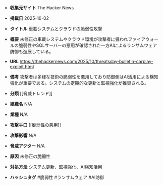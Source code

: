 - **収集元サイト**
The Hacker News

- **掲載日**
2025-10-02

- **タイトル**
車載システムとクラウドの脆弱性攻撃

- **概要**
未修正の車載システムやクラウド環境が攻撃者に狙われファイアウォールの脆弱性やSQLサーバーの悪用が確認された一方AIによるランサムウェア防御も進展している。

- **URL**
https://thehackernews.com/2025/10/threatsday-bulletin-carplay-exploit.html

- **備考**
攻撃者は多様な技術の脆弱性を悪用しており防御側はAI活用による検知強化が重要である。システムの定期的な更新と監視強化が推奨される。

- **分類**
[[脅威トレンド]]

- **組織名**
N/A

- **業種**
N/A

- **攻撃手口**
[[脆弱性の悪用]]

- **攻撃影響**
N/A

- **脅威アクター**
N/A

- **原因**
未修正の脆弱性

- **対処方法**
システム更新、監視強化、AI検知活用

- **ハッシュタグ**
#脆弱性 #ランサムウェア #AI防御
